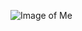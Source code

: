 ![Image of Me](https://user-images.githubusercontent.com/43520697/169869778-e2590ed5-711b-4a3d-8a76-bf30cfe579da.jpeg)
